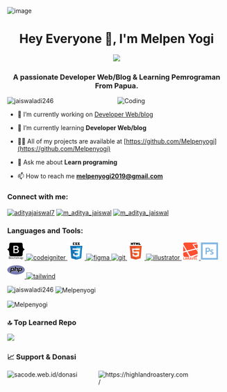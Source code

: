 ![image](https://github.com/Melpenyogi/Melpenyogi/assets/82245765/9585c223-d3b3-4490-98f2-41d0c4afe608)<h1 align="center">Hey Everyone 👋, I'm Melpen Yogi</h1>
<div align="center"><img src="#"> </div>
<h3 align="center">A passionate Developer Web/Blog & Learning Pemrograman From Papua. </h3>
<img align="right" alt="Coding" width="250" src="https://blogger.googleusercontent.com/img/b/R29vZ2xl/AVvXsEhiA-5fOMAopGy_CTYdwcpGSzltqe_e2JB__Yx8eJrLcrxmvHWWGZAKJ_8wx6katT5rBznrhKBVG1PsscA22RSmvt_aGIdJ8dhhcjY_GCaKJI__BY12Zetv9iOnyf4qnghia4ICqCM_l3Wx-vc3goxfHM_wDTL0DkAKlGUI3ZY_mAhIf2yYgOdHnPjZAWr8/s2544/pro-melpen.png">

<p align="left"> <img src="https://komarev.com/ghpvc/?username=jaiswaladi246&label=Profile%20views&color=0e75b6&style=flat" alt="jaiswaladi246" /> </p>

- 🔭 I’m currently working on [Developer Web/blog](https://github.com/Melpenyogi)

- 🌱 I’m currently learning **Developer Web/blog**

- 👨‍💻 All of my projects are available at [https://github.com/Melpenyogi](https://github.com/Melpenyogi)

- 💬 Ask me about **Learn programing**

- 📫 How to reach me **melpenyogi2019@gmail.com**


<h3 align="left">Connect with me:</h3>
<p align="left">
<a href="https://linkedin.com/in/melpenyogi" target="blank"><img align="center" src="https://raw.githubusercontent.com/rahuldkjain/github-profile-readme-generator/master/src/images/icons/Social/linked-in-alt.svg" alt="adityajaiswal7" height="30" width="40" /></a>
<a href="https://instagram.com/melpen.yogi" target="blank"><img align="center" src="https://raw.githubusercontent.com/rahuldkjain/github-profile-readme-generator/master/src/images/icons/Social/instagram.svg" alt="m_aditya_jaiswal" height="30" width="40" /></a>
<a href="https://www.facebook.com/melpenyogi" target="blank"><img align="center" src="https://raw.githubusercontent.com/rahuldkjain/github-profile-readme-generator/master/src/images/icons/Social/facebook.svg" alt="m_aditya_jaiswal" height="30" width="40" /></a>
  
</p>

<h3 align="left">Languages and Tools:</h3>
<p align="left"> <a href="https://getbootstrap.com" target="_blank" rel="noreferrer"> <img src="https://raw.githubusercontent.com/devicons/devicon/master/icons/bootstrap/bootstrap-plain-wordmark.svg" alt="bootstrap" width="40" height="40"/> </a> <a href="https://codeigniter.com" target="_blank" rel="noreferrer"> <img src="https://cdn.worldvectorlogo.com/logos/codeigniter.svg" alt="codeigniter" width="40" height="40"/> </a> <a href="https://www.w3schools.com/css/" target="_blank" rel="noreferrer"> <img src="https://raw.githubusercontent.com/devicons/devicon/master/icons/css3/css3-original-wordmark.svg" alt="css3" width="40" height="40"/> </a> <a href="https://www.figma.com/" target="_blank" rel="noreferrer"> <img src="https://www.vectorlogo.zone/logos/figma/figma-icon.svg" alt="figma" width="40" height="40"/> </a> <a href="https://git-scm.com/" target="_blank" rel="noreferrer"> <img src="https://www.vectorlogo.zone/logos/git-scm/git-scm-icon.svg" alt="git" width="40" height="40"/> </a> <a href="https://www.w3.org/html/" target="_blank" rel="noreferrer"> <img src="https://raw.githubusercontent.com/devicons/devicon/master/icons/html5/html5-original-wordmark.svg" alt="html5" width="40" height="40"/> </a> <a href="https://www.adobe.com/in/products/illustrator.html" target="_blank" rel="noreferrer"> <img src="https://www.vectorlogo.zone/logos/adobe_illustrator/adobe_illustrator-icon.svg" alt="illustrator" width="40" height="40"/> </a> <a href="https://laravel.com/" target="_blank" rel="noreferrer"> <img src="https://raw.githubusercontent.com/devicons/devicon/master/icons/laravel/laravel-plain-wordmark.svg" alt="laravel" width="40" height="40"/> </a> <a href="https://www.photoshop.com/en" target="_blank" rel="noreferrer"> <img src="https://raw.githubusercontent.com/devicons/devicon/master/icons/photoshop/photoshop-line.svg" alt="photoshop" width="40" height="40"/> </a> <a href="https://www.php.net" target="_blank" rel="noreferrer"> <img src="https://raw.githubusercontent.com/devicons/devicon/master/icons/php/php-original.svg" alt="php" width="40" height="40"/> </a> <a href="https://tailwindcss.com/" target="_blank" rel="noreferrer"> <img src="https://www.vectorlogo.zone/logos/tailwindcss/tailwindcss-icon.svg" alt="tailwind" width="40" height="40"/> </a> </p>


<p><img align="left" src="https://github-readme-stats.vercel.app/api/top-langs?username=Melpenyogi&show_icons=true&locale=en&layout=compact" alt="jaiswaladi246" /></p>

<p>&nbsp;<img align="center" src="https://github-readme-stats.vercel.app/api?username=Melpenyogi&show_icons=true&locale=en" alt="Melpenyogi" /></p>

<p><img align="center" src="https://github-readme-streak-stats.herokuapp.com/?user=Melpenyogi&" alt="Melpenyogi" /></p>

### 🔝 Top Learned Repo
![](https://github-contributor-stats.vercel.app/api?username=Melpenyogi&limit=5&theme=flat&combine_all_yearly_contributions=true)

### 📈 Support & Donasi
<p><a href="https://www.buymeacoffee.com/sacode.web.id/donasi"> <img align="left" src="https://cdn.buymeacoffee.com/buttons/v2/default-yellow.png" height="50" width="210" alt="sacode.web.id/donasi" /></a><a href="https://ko-fi.com/https://highlandroastery.com/"> <img align="left" src="https://cdn.ko-fi.com/cdn/kofi3.png?v=3" height="50" width="210" alt="https://highlandroastery.com/" /></a></p><br><br>
